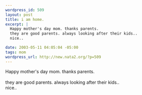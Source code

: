 ```yaml
--- 
wordpress_id: 509
layout: post
title: i am home.
excerpt: |
  Happy mother's day mom. thanks parents.
  they are good parents. always looking after their kids.. 
  nice.. 

date: 2003-05-11 04:05:04 -05:00
tags: mom
wordpress_url: http://new.nata2.org/?p=509
---
```

Happy mother's day mom. thanks parents.
<br/><br/>they are good parents. always looking after their kids.. <br/>
nice.. 
